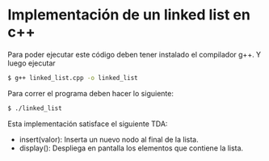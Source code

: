 # Implementación de un linked list en c++

Para poder ejecutar este código deben tener instalado el compilador g++.
Y luego ejecutar

```sh
$ g++ linked_list.cpp -o linked_list
```

Para correr el programa deben hacer lo siguiente:

```sh
$ ./linked_list
```

Esta implementación satisface el siguiente TDA:

- insert(valor): Inserta un nuevo nodo al final de la lista.
- display(): Despliega en pantalla los elementos que contiene la lista.
